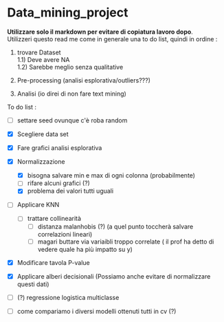 # Data_mining_project
**Utilizzare solo il markdown per evitare di copiatura lavoro dopo**.   
Utilizzeri questo read me come in generale una to do list, quindi in ordine :   

1) trovare Dataset   
    1.1) Deve avere NA   
    1.2) Sarebbe meglio senza qualitative   

3) Pre-processing (analisi esplorativa/outliers???)   
4) Analisi (io direi di non fare text mining)

To do list :
- [ ] settare seed ovunque c'è roba random
- [x] Scegliere data set
- [x] Fare grafici analisi esplorativa
- [x] Normalizzazione
    - [x] bisogna salvare min e max di ogni colonna (probabilmente)
    - [ ] rifare alcuni grafici (?)
    - [x] problema dei valori tutti uguali 
- [ ] Applicare KNN
    - [ ] trattare collinearità
        - [ ] distanza malanhobis (?) (a quel punto toccherà salvare correlazioni lineari) 
        - [ ] magari buttare via variaibli troppo correlate ( il prof ha detto di vedere quale ha più impatto su y) 
- [x] Modificare tavola P-value
- [x] Applicare alberi decisionali (Possiamo anche evitare di normalizzare questi dati)
- [ ] (?) regressione logistica multiclasse 
- [ ] come compariamo i diversi modelli ottenuti tutti in cv (?) 
      
